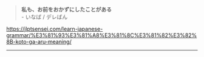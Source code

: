 > **私も、お前をおかずにしたことがある**\
>    \- いなば / デレばん

https://jlptsensei.com/learn-japanese-grammar/%E3%81%93%E3%81%A8%E3%81%8C%E3%81%82%E3%82%8B-koto-ga-aru-meaning/

---


